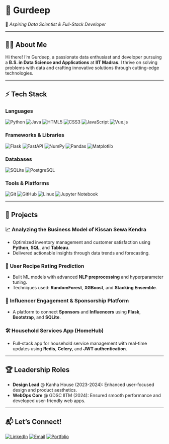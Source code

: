 # 💫 Gurdeep

🌟 _Aspiring Data Scientist & Full-Stack Developer_

---

## 🧑‍🎓 **About Me**
Hi there! I’m Gurdeep, a passionate data enthusiast and developer pursuing a **B.S. in Data Science and Applications** at **IIT Madras**. I thrive on solving problems with data and crafting innovative solutions through cutting-edge technologies.

---

## ⚡ **Tech Stack**

### **Languages**
![Python](https://img.shields.io/badge/Python-3776AB?style=for-the-badge&logo=python&logoColor=white)
![Java](https://img.shields.io/badge/Java-007396?style=for-the-badge&logo=java&logoColor=white)
![HTML5](https://img.shields.io/badge/HTML5-E34F26?style=for-the-badge&logo=html5&logoColor=white)
![CSS3](https://img.shields.io/badge/CSS3-1572B6?style=for-the-badge&logo=css3&logoColor=white)
![JavaScript](https://img.shields.io/badge/JavaScript-F7DF1E?style=for-the-badge&logo=javascript&logoColor=black)
![Vue.js](https://img.shields.io/badge/Vue.js-4FC08D?style=for-the-badge&logo=vue.js&logoColor=white)

### **Frameworks & Libraries**
![Flask](https://img.shields.io/badge/Flask-000000?style=for-the-badge&logo=flask&logoColor=white)
![FastAPI](https://img.shields.io/badge/FastAPI-009688?style=for-the-badge&logo=fastapi&logoColor=white)
![NumPy](https://img.shields.io/badge/NumPy-013243?style=for-the-badge&logo=numpy&logoColor=white)
![Pandas](https://img.shields.io/badge/Pandas-150458?style=for-the-badge&logo=pandas&logoColor=white)
![Matplotlib](https://img.shields.io/badge/Matplotlib-01579B?style=for-the-badge)

### **Databases**
![SQLite](https://img.shields.io/badge/SQLite-003B57?style=for-the-badge&logo=sqlite&logoColor=white)
![PostgreSQL](https://img.shields.io/badge/PostgreSQL-336791?style=for-the-badge&logo=postgresql&logoColor=white)

### **Tools & Platforms**
![Git](https://img.shields.io/badge/Git-F05032?style=for-the-badge&logo=git&logoColor=white)
![GitHub](https://img.shields.io/badge/GitHub-181717?style=for-the-badge&logo=github&logoColor=white)
![Linux](https://img.shields.io/badge/Linux-FCC624?style=for-the-badge&logo=linux&logoColor=black)
![Jupyter Notebook](https://img.shields.io/badge/Jupyter-F37626?style=for-the-badge&logo=jupyter&logoColor=white)

---

## 🚀 **Projects**

### 📈 **Analyzing the Business Model of Kissan Sewa Kendra**
- Optimized inventory management and customer satisfaction using **Python**, **SQL**, and **Tableau**.
- Delivered actionable insights through data trends and forecasting.

### 🔢 **User Recipe Rating Prediction**
- Built ML models with advanced **NLP preprocessing** and hyperparameter tuning.
- Techniques used: **RandomForest**, **XGBoost**, and **Stacking Ensemble**.

### 💼 **Influencer Engagement & Sponsorship Platform**
- A platform to connect **Sponsors** and **Influencers** using **Flask**, **Bootstrap**, and **SQLite**.

### 🛠️ **Household Services App (HomeHub)**
- Full-stack app for household service management with real-time updates using **Redis**, **Celery**, and **JWT authentication**.

---

## 🏆 **Leadership Roles**

- **Design Lead** @ Kanha House (2023-2024): Enhanced user-focused design and product aesthetics.
- **WebOps Core** @ GDSC IITM (2024): Ensured smooth performance and developed user-friendly web apps.

---

## 📬 **Let’s Connect!**
[![LinkedIn](https://img.shields.io/badge/LinkedIn-0A66C2?style=for-the-badge&logo=linkedin&logoColor=white)](https://www.linkedin.com/in/your-link)
[![Email](https://img.shields.io/badge/Email-D14836?style=for-the-badge&logo=gmail&logoColor=white)](mailto:gurdeeprathee2002@gmail.com)
[![Portfolio](https://img.shields.io/badge/Portfolio-000000?style=for-the-badge&logo=portfolio&logoColor=white)](#)
